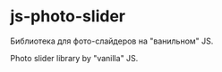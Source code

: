 # js-photo-slider
<p> Библиотека для фото-слайдеров на "ванильном" JS.</p>
<p> Photo slider library by "vanilla" JS.</p>
